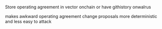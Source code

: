 Store operating agreement in vector onchain or have githistory onwalrus

makes awkward operating agreement change proposals more deterministic and less easy to attack